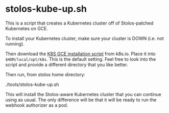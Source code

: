 # stolos-kube-up.sh

This is a script that creates a Kubernetes cluster off of Stolos-patched
Kubernetes on GCE.

To install your Kubernetes cluster, make sure your cluster is DOWN (i.e. not
running).

Then download the [K8S GCE installation script][1] from k8s.io.  Place it into
`$HOM/local/opt/k8s`.  This is the default setting.  Feel free to look into the
script and provide a different directory that you like better.

Then run, from stolos home directory:

   ./tools/stolos-kube-up.sh

This will install the Stolos-aware Kubernetes cluster that you can continue
using as usual.  The only difference will be that it will be ready to run
the webhook authorizer as a pod.

[1]: https://kubernetes.io/docs/getting-started-guides/gce

